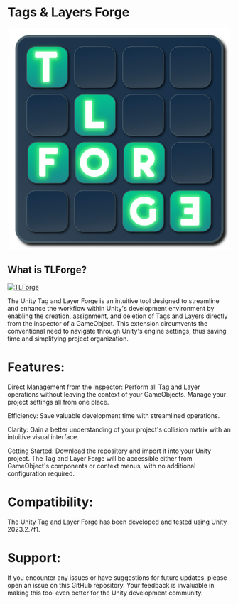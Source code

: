 # Tags & Layers Forge

<p align="center">
  <img src="Assets/TLForge/UI/Icon/TLForge_Icon.png" alt="TLForge Icon" width="500"/>
</p>

## What is TLForge?
[![TLForge](https://img.youtube.com/vi/rY1nTzFOj48&t)](https://www.youtube.com/watch?v=rY1nTzFOj48&t)
    
The Unity Tag and Layer Forge is an intuitive tool designed to streamline and enhance the workflow within Unity's development environment by enabling the creation, assignment, and deletion of Tags and Layers directly from the inspector of a GameObject. This extension circumvents the conventional need to navigate through Unity's engine settings, thus saving time and simplifying project organization.

# Features:

Direct Management from the Inspector: 
Perform all Tag and Layer operations without leaving the context of your GameObjects.
Manage your project settings all from one place.

Efficiency: 
Save valuable development time with streamlined operations.

Clarity: 
Gain a better understanding of your project's collision matrix with an intuitive visual interface.

Getting Started:
Download the repository and import it into your Unity project. The Tag and Layer Forge will be accessible either from GameObject's components or context menus, with no additional configuration required.

# Compatibility:

The Unity Tag and Layer Forge has been developed and tested using Unity 2023.2.7f1.

# Support:

If you encounter any issues or have suggestions for future updates, please open an issue on this GitHub repository. Your feedback is invaluable in making this tool even better for the Unity development community.
